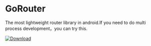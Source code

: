 # GoRouter
The most lightweight router library in android.If you need to do multi process development，you can try this.
<!-- [[!Download](recource/img/Download-1.0.9.svg)](https://bintray.com/logcat305/maven/gorouter-api/_latestVersion) -->

[![Download](recource/img/download_1_0_9.svg)](https://bintray.com/logcat305/maven/gorouter-api/_latestVersion)
